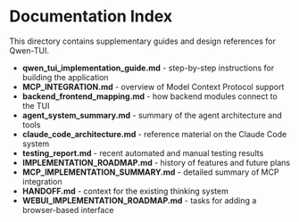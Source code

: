 # Documentation Index

This directory contains supplementary guides and design references for Qwen-TUI.

- **qwen_tui_implementation_guide.md** - step-by-step instructions for building the application
- **MCP_INTEGRATION.md** - overview of Model Context Protocol support
- **backend_frontend_mapping.md** - how backend modules connect to the TUI
- **agent_system_summary.md** - summary of the agent architecture and tools
- **claude_code_architecture.md** - reference material on the Claude Code system
- **testing_report.md** - recent automated and manual testing results
- **IMPLEMENTATION_ROADMAP.md** - history of features and future plans
- **MCP_IMPLEMENTATION_SUMMARY.md** - detailed summary of MCP integration
- **HANDOFF.md** - context for the existing thinking system
- **WEBUI_IMPLEMENTATION_ROADMAP.md** - tasks for adding a browser-based interface

